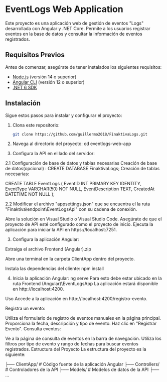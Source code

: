 # EventLogs Web Application

Este proyecto es una aplicación web de gestión de eventos "Logs" desarrollada con Angular y .NET Core. Permite a los usuarios registrar eventos en la base de datos y consultar la información de eventos registrados.

## Requisitos Previos

Antes de comenzar, asegúrate de tener instalados los siguientes requisitos:

- [Node.js](https://nodejs.org/) (versión 14 o superior)
- [Angular CLI](https://cli.angular.io/) (versión 12 o superior)
- [.NET 6 SDK](https://dotnet.microsoft.com/download/dotnet/6.0)

## Instalación

Sigue estos pasos para instalar y configurar el proyecto:

1. Clona este repositorio:

   ```bash
   git clone https://github.com/guillermo2018/FinaktivaLogs.git

1. Navega al directorio del proyecto: cd eventlogs-web-app

2. Configura la API en el lado del servidor:

2.1 Configuración de base de datos y tablas necesarias 
Creación de base de datos(opcional) :  CREATE DATABASE FinaktivaLogs;
Creación de tablas necesarias:
  
CREATE TABLE EventLogs (
    EventID INT PRIMARY KEY IDENTITY,
    EventType VARCHAR(50) NOT NULL,
    EventDescription TEXT,
    CreatedAt DATETIME NOT NULL
);

2.2 Modificar el archivo "appsettings.json" que se encuentra el la ruta "Finaktiva\endpoint\EventLogsApi" con su cadena de conexión.

Abre la solución en Visual Studio o Visual Studio Code.
Asegúrate de que el proyecto de API esté configurado como el proyecto de inicio.
Ejecuta la aplicación para iniciar la API en https://localhost:7251.

3. Configura la aplicación Angular:
   
Extraiga el archivo Frontend (Angular).zip 

Abre una terminal en la carpeta ClientApp dentro del proyecto.

Instala las dependencias del cliente: npm install

4. Inicia la aplicación Angular: ng serve
   Para esto debe estar ubicado en la ruta Frontend (Angular)\EventLogsApp
La aplicación estará disponible en http://localhost:4200.


Uso
Accede a la aplicación en http://localhost:4200/registro-evento.

Registra un evento:

Utiliza el formulario de registro de eventos manuales en la página principal.
Proporciona la fecha, descripción y tipo de evento.
Haz clic en "Registrar Evento".
Consulta eventos:

Ve a la página de consulta de eventos en la barra de navegación.
Utiliza los filtros por tipo de evento y rango de fechas para buscar eventos registrados.
Estructura del Proyecto
La estructura del proyecto es la siguiente:

├── ClientApp/            # Código fuente de la aplicación Angular
├── Controllers/          # Controladores de la API
├── Models/               # Modelos de datos de la API
├── ...

